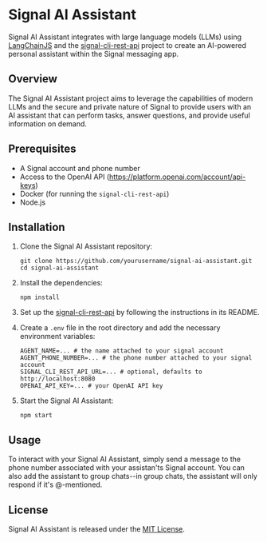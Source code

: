 # Signal AI Assistant

Signal AI Assistant integrates with large language models (LLMs) using [LangChainJS](https://github.com/hwchase17/langchainjs) and the [signal-cli-rest-api](https://github.com/bbernhard/signal-cli-rest-api) project to create an AI-powered personal assistant within the Signal messaging app.

## Overview

The Signal AI Assistant project aims to leverage the capabilities of modern LLMs and the secure and private nature of Signal to provide users with an AI assistant that can perform tasks, answer questions, and provide useful information on demand.

## Prerequisites

- A Signal account and phone number
- Access to the OpenAI API (https://platform.openai.com/account/api-keys)
- Docker (for running the `signal-cli-rest-api`)
- Node.js

## Installation

1. Clone the Signal AI Assistant repository:

   ```
   git clone https://github.com/yourusername/signal-ai-assistant.git
   cd signal-ai-assistant
   ```

2. Install the dependencies:

   ```
   npm install
   ```

3. Set up the [signal-cli-rest-api](https://github.com/bbernhard/signal-cli-rest-api) by following the instructions in its README.

4. Create a `.env` file in the root directory and add the necessary environment variables:

   ```
   AGENT_NAME=... # the name attached to your signal account
   AGENT_PHONE_NUMBER=... # the phone number attached to your signal account
   SIGNAL_CLI_REST_API_URL=... # optional, defaults to http://localhost:8080
   OPENAI_API_KEY=... # your OpenAI API key
   ```

5. Start the Signal AI Assistant:

   ```
   npm start
   ```

## Usage

To interact with your Signal AI Assistant, simply send a message to the phone number associated with your assistan'ts Signal account. You can also add the assistant to group chats--in group chats, the assistant will only respond if it's @-mentioned.

## License

Signal AI Assistant is released under the [MIT License](LICENSE).